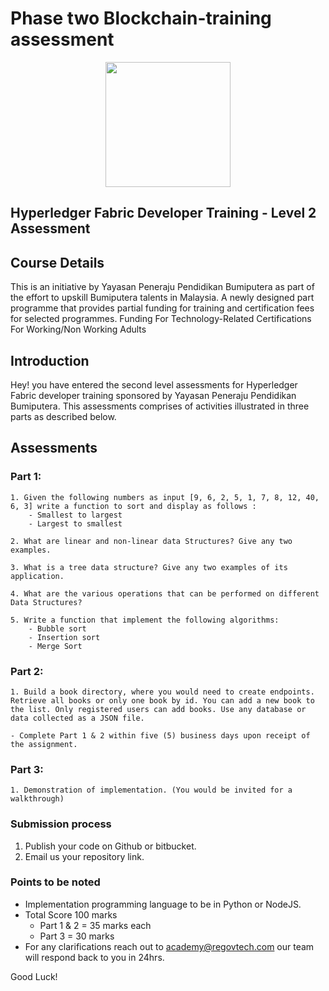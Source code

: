 # Phase two Blockchain-training assessment

<p align="center">
  <img src="https://drive.google.com/uc?export=view&id=1okX9PPjeNCvKC3EK83EF5ZrD9LDMldvO" width="200">
</p>

## Hyperledger Fabric Developer Training - Level 2 Assessment
## Course Details
This is an initiative by Yayasan Peneraju Pendidikan Bumiputera as part of the effort to upskill Bumiputera talents in Malaysia. A newly designed part programme that provides partial funding for training and certification fees for selected programmes. Funding For Technology-Related Certifications For Working/Non Working Adults

## Introduction
Hey! you have entered the second level assessments for Hyperledger Fabric developer training sponsored by Yayasan Peneraju Pendidikan Bumiputera. This assessments comprises of activities illustrated in three parts as described below. 

## Assessments
  ### Part 1:
    1. Given the following numbers as input [9, 6, 2, 5, 1, 7, 8, 12, 40, 6, 3] write a function to sort and display as follows :
        - Smallest to largest
        - Largest to smallest

    2. What are linear and non-linear data Structures? Give any two examples.

    3. What is a tree data structure? Give any two examples of its application.

    4. What are the various operations that can be performed on different Data Structures? 

    5. Write a function that implement the following algorithms:
        - Bubble sort
        - Insertion sort
        - Merge Sort

  ### Part 2:
    1. Build a book directory, where you would need to create endpoints. Retrieve all books or only one book by id. You can add a new book to the list. Only registered users can add books. Use any database or data collected as a JSON file.

    - Complete Part 1 & 2 within five (5) business days upon receipt of the assignment.
  ### Part 3:

    1. Demonstration of implementation. (You would be invited for a walkthrough)

### Submission process

1. Publish your code on Github or bitbucket.
3. Email us your repository link.

 ### Points to be noted
  - Implementation programming language to be in Python or NodeJS.
  - Total Score 100 marks
      - Part 1 & 2 = 35 marks each
      - Part 3 = 30 marks
  - For any clarifications reach out to academy@regovtech.com our team will respond back to you in 24hrs.


Good Luck!
